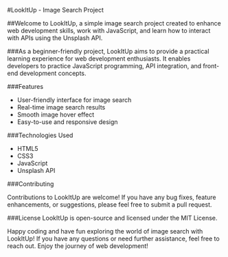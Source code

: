 #LookItUp - Image Search Project

##Welcome to LookItUp, a simple image search project created to enhance web development skills, work with JavaScript, and learn how to interact with APIs using the Unsplash API.

###As a beginner-friendly project, LookItUp aims to provide a practical learning experience for web development enthusiasts. It enables developers to practice JavaScript programming, API integration, and front-end development concepts.

###Features
- User-friendly interface for image search
- Real-time image search results
- Smooth image hover effect
- Easy-to-use and responsive design

###Technologies Used
- HTML5
- CSS3
- JavaScript
- Unsplash API

###Contributing

Contributions to LookItUp are welcome! If you have any bug fixes, feature enhancements, or suggestions, please feel free to submit a pull request.

###License
LookItUp is open-source and licensed under the MIT License.

Happy coding and have fun exploring the world of image search with LookItUp! If you have any questions or need further assistance, feel free to reach out. Enjoy the journey of web development!
